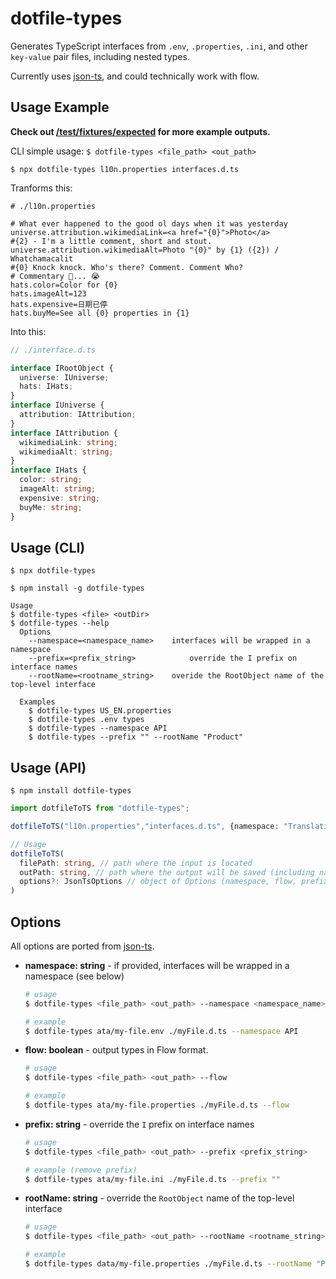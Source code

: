 # dotfile-types

Generates TypeScript interfaces from `.env`, `.properties`, `.ini`, and other `key-value` pair files,
including nested types.

Currently uses [json-ts](https://github.com/shakyshane/json-ts), and could technically work with flow.

## Usage Example

**Check out [/test/fixtures/expected](https://github.com/sirMerr/dotfile-types/tree/master/test/fixtures/expected) for more example outputs.**

CLI simple usage: `$ dotfile-types <file_path> <out_path>`

```
$ npx dotfile-types l10n.properties interfaces.d.ts
```

Tranforms this:

```
# ./l10n.properties

# What ever happened to the good ol days when it was yesterday
universe.attribution.wikimediaLink=<a href="{0}">Photo</a>
#{2} - I'm a little comment, short and stout.
universe.attribution.wikimediaAlt=Photo "{0}" by {1} ({2}) / Whatchamacalit
#{0} Knock knock. Who's there? Comment. Comment Who?
# Commentary 🥁... 😭
hats.color=Color for {0}
hats.imageAlt=123
hats.expensive=日期已停
hats.buyMe=See all {0} properties in {1}
```

Into this:

```ts
// ./interface.d.ts

interface IRootObject {
  universe: IUniverse;
  hats: IHats;
}
interface IUniverse {
  attribution: IAttribution;
}
interface IAttribution {
  wikimediaLink: string;
  wikimediaAlt: string;
}
interface IHats {
  color: string;
  imageAlt: string;
  expensive: string;
  buyMe: string;
}
```

## Usage (CLI)
```
$ npx dotfile-types
```
```
$ npm install -g dotfile-types
```

```
Usage
$ dotfile-types <file> <outDir>
$ dotfile-types --help
  Options
    --namespace=<namespace_name>	interfaces will be wrapped in a namespace
    --prefix=<prefix_string>			override the I prefix on interface names
    --rootName=<rootname_string>	overide the RootObject name of the top-level interface

  Examples
    $ dotfile-types US_EN.properties
    $ dotfile-types .env types
    $ dotfile-types --namespace API
    $ dotfile-types --prefix "" --rootName "Product"
```

## Usage (API)
```
$ npm install dotfile-types
```
```ts
import dotfileToTS from "dotfile-types";

dotfileToTS("l10n.properties","interfaces.d.ts", {namespace: "Translations"});
```

```ts
// Usage
dotfileToTS(
  filePath: string, // path where the input is located
  outPath: string, // path where the output will be saved (including name of file)
  options?: JsonTsOptions // object of Options (namespace, flow, prefix, rootName...)
)
```

## Options
All options are ported from [json-ts](https://github.com/shakyShane/json-ts).
 - **namespace: string** - if provided, interfaces will be wrapped in a namespace (see below)
    ```bash
    # usage
    $ dotfile-types <file_path> <out_path> --namespace <namespace_name> 
    
    # example
    $ dotfile-types ata/my-file.env ./myFile.d.ts --namespace API
    ```
 - **flow: boolean** - output types in Flow format.
    ```bash
    # usage
    $ dotfile-types <file_path> <out_path> --flow 
    
    # example
    $ dotfile-types ata/my-file.properties ./myFile.d.ts --flow
    ```
 - **prefix: string** - override the `I` prefix on interface names
    ```bash
    # usage
    $ dotfile-types <file_path> <out_path> --prefix <prefix_string> 
    
    # example (remove prefix)
    $ dotfile-types ata/my-file.ini ./myFile.d.ts --prefix ""
    ```
 - **rootName: string** - override the `RootObject` name of the top-level interface
    ```bash
    # usage
    $ dotfile-types <file_path> <out_path> --rootName <rootname_string> 
    
    # example
    $ dotfile-types data/my-file.properties ./myFile.d.ts --rootName "Product"
    ```

